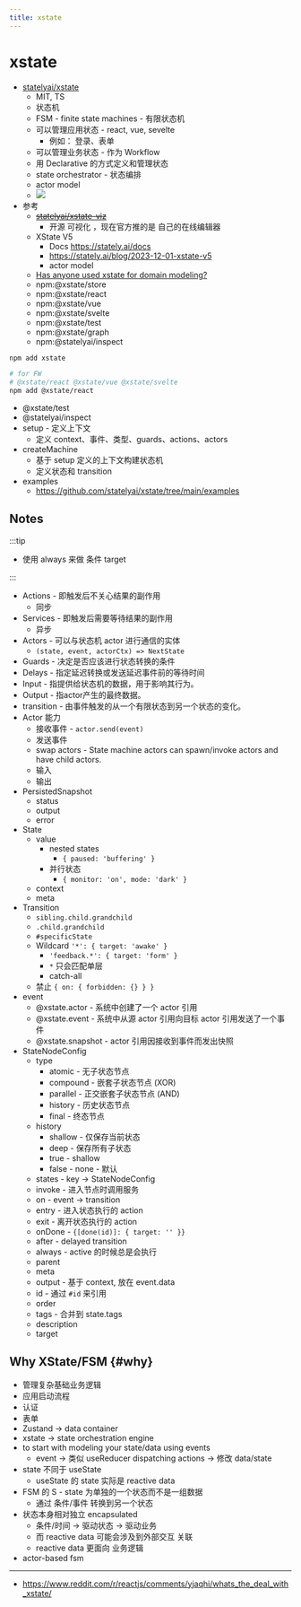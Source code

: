 ```yaml
---
title: xstate
---
```


# xstate

- [statelyai/xstate](https://github.com/statelyai/xstate)
  - MIT, TS
  - 状态机
  - FSM - finite state machines - 有限状态机
  - 可以管理应用状态 - react, vue, sevelte
    - 例如： 登录、表单
  - 可以管理业务状态 - 作为 Workflow
  - 用 Declarative 的方式定义和管理状态
  - state orchestrator - 状态编排
  - actor model
  - ![](https://badgen.net/bundlephobia/min/xstate)
- 参考
  - ~~[statelyai/xstate-viz](https://github.com/statelyai/xstate-viz)~~
    - 开源 可视化 ，现在官方推的是 自己的在线编辑器
  - XState V5
    - Docs https://stately.ai/docs
    - https://stately.ai/blog/2023-12-01-xstate-v5
    - actor model
  - [Has anyone used xstate for domain modeling?](https://github.com/statelyai/xstate/discussions/3398)
  - npm:@xstate/store
  - npm:@xstate/react
  - npm:@xstate/vue
  - npm:@xstate/svelte
  - npm:@xstate/test
  - npm:@xstate/graph
  - npm:@statelyai/inspect

```bash
npm add xstate

# for FW
# @xstate/react @xstate/vue @xstate/svelte
npm add @xstate/react
```

- @xstate/test
- @statelyai/inspect
- setup - 定义上下文
  - 定义 context、事件、类型、guards、actions、actors
- createMachine
  - 基于 setup 定义的上下文构建状态机
  - 定义状态和 transition
- examples
  - https://github.com/statelyai/xstate/tree/main/examples

## Notes

:::tip

- 使用 always 来做 条件 target

:::

- Actions - 即触发后不关心结果的副作用
  - 同步
- Services - 即触发后需要等待结果的副作用
  - 异步
- Actors - 可以与状态机 actor 进行通信的实体
  - `(state, event, actorCtx) => NextState`
- Guards - 决定是否应该进行状态转换的条件
- Delays - 指定延迟转换或发送延迟事件前的等待时间
- Input - 指提供给状态机的数据，用于影响其行为。
- Output - 指actor产生的最终数据。
- transition - 由事件触发的从一个有限状态到另一个状态的变化。
- Actor 能力
  - 接收事件 - `actor.send(event)`
  - 发送事件
  - swap actors - State machine actors can spawn/invoke actors and have child actors.
  - 输入
  - 输出
- PersistedSnapshot
  - status
  - output
  - error
- State
  - value
    - nested states
      - `{ paused: 'buffering' }`
    - 并行状态
      - `{ monitor: 'on', mode: 'dark' }`
  - context
  - meta
- Transition
  - `sibling.child.grandchild`
  - `.child.grandchild`
  - `#specificState`
  - Wildcard `'*': { target: 'awake' }`
    - `'feedback.*': { target: 'form' }`
    - `*` 只会匹配单层
    - catch-all
  - 禁止 `{ on: { forbidden: {} } }`
- event
  - @xstate.actor - 系统中创建了一个 actor 引用
  - @xstate.event - 系统中从源 actor 引用向目标 actor 引用发送了一个事件
  - @xstate.snapshot - actor 引用因接收到事件而发出快照
- StateNodeConfig
  - type
    - atomic - 无子状态节点
    - compound - 嵌套子状态节点 (XOR)
    - parallel - 正交嵌套子状态节点 (AND)
    - history - 历史状态节点
    - final - 终态节点
  - history
    - shallow - 仅保存当前状态
    - deep - 保存所有子状态
    - true - shallow
    - false - none - 默认
  - states - key -> StateNodeConfig
  - invoke - 进入节点时调用服务
  - on - event -> transition
  - entry - 进入状态执行的 action
  - exit - 离开状态执行的 action
  - onDone - `{[done(id)]: { target: '' }}`
  - after - delayed transition
  - always - active 的时候总是会执行
  - parent
  - meta
  - output - 基于 context, 放在 event.data
  - id - 通过 `#id` 来引用
  - order
  - tags - 合并到 state.tags
  - description
  - target

## Why XState/FSM {#why}

- 管理复杂基础业务逻辑
- 应用启动流程
- 认证
- 表单
- Zustand -> data container
- xstate -> state orchestration engine
- to start with modeling your state/data using events
  - event -> 类似 useReducer dispatching actions -> 修改 data/state
- state 不同于 useState
  - useState 的 state 实际是 reactive data
- FSM 的 S - state 为单独的一个状态而不是一组数据
  - 通过 条件/事件 转换到另一个状态
- 状态本身相对独立 encapsulated
  - 条件/时间 -> 驱动状态 -> 驱动业务
  - 而 reactive data 可能会涉及到外部交互 关联
  - reactive data 更面向 业务逻辑
- actor-based fsm

---

- https://www.reddit.com/r/reactjs/comments/yjaqhi/whats_the_deal_with_xstate/

